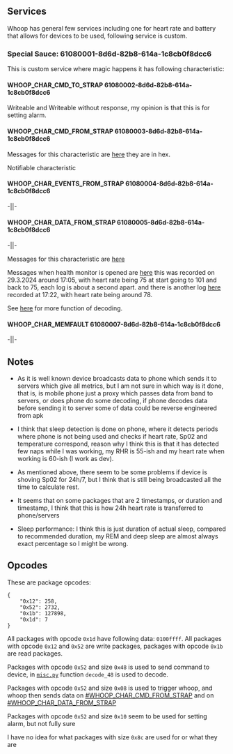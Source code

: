 ## Services

Whoop has general few services including one for heart rate and battery that allows for devices to be used, following service is custom.

### Special Sauce: 61080001-8d6d-82b8-614a-1c8cb0f8dcc6

This is custom service where magic happens it has following characteristic:

#### WHOOP_CHAR_CMD_TO_STRAP 61080002-8d6d-82b8-614a-1c8cb0f8dcc6

Writeable and Writeable without response, my opinion is that this is for setting alarm.

#### WHOOP_CHAR_CMD_FROM_STRAP 61080003-8d6d-82b8-614a-1c8cb0f8dcc6

Messages for this characteristic are [here](./data/61080003-8d6d-82b8-614a-1c8cb0f8dcc6.txt) they are in hex.

Notifiable characteristic

#### WHOOP_CHAR_EVENTS_FROM_STRAP 61080004-8d6d-82b8-614a-1c8cb0f8dcc6

-||-

#### WHOOP_CHAR_DATA_FROM_STRAP 61080005-8d6d-82b8-614a-1c8cb0f8dcc6

-||-

Messages for this characteristic are [here](./data/61080005-8d6d-82b8-614a-1c8cb0f8dcc6.txt)

Messages when health monitor is opened are [here](./data/61080005-8d6d-82b8-614a-1c8cb0f8dcc6-health-monitor-29.3.17.05.txt) this was recorded on 29.3.2024 around 17:05, with heart rate being 75 at start going to 101 and back to 75, each log is about a second apart. and there is another log [here](./data/61080005-8d6d-82b8-614a-1c8cb0f8dcc6-health-monitor-29.3.17.22.txt) recorded at 17:22, with heart rate being around 78.

See [here](./misc.py) for more function of decoding.

#### WHOOP_CHAR_MEMFAULT 61080007-8d6d-82b8-614a-1c8cb0f8dcc6

-||-

## Notes

- As it is well known device broadcasts data to phone which sends it to servers which give all metrics, but I am not sure in which way is it done, that is, is mobile phone just a proxy which passes data from band to servers, or does phone do some decoding, if phone decodes data before sending it to server some of data could be reverse engineered from apk

- I think that sleep detection is done on phone, where it detects periods where phone is not being used and checks if heart rate, Sp02 and temperature correspond, reason why I think this is that it has detected few naps while I was working, my RHR is 55-ish and my heart rate when working is 60-ish (I work as dev).

- As mentioned above, there seem to be some problems if device is shoving Sp02 for 24h/7, but I think that is still being broadcasted all the time to calculate rest.

- It seems that on some packages that are 2 timestamps, or duration and timestamp, I think that this is how 24h heart rate is transferred to phone/servers

- Sleep performance: I think this is just duration of actual sleep, compared to recommended duration, my REM and deep sleep are almost always exact percentage so I might be wrong.

## Opcodes

These are package opcodes:

```
{
    "0x12": 258,
    "0x52": 2732,
    "0x1b": 127898,
    "0x1d": 7
}
```

All packages with opcode `0x1d` have following data: `0100ffff`. All packages with opcode `0x12` and `0x52` are write packages, packages with opcode `0x1b` are read packages.

Packages with opcode `0x52` and size `0x48` is used to send command to device, in [`misc.py`](./misc.py) function `decode_48` is used to decode.

Packages with opcode `0x52` and size `0x08` is used to trigger whoop, and whoop then sends data on [#WHOOP_CHAR_CMD_FROM_STRAP](#whoop_char_cmd_from_strap-61080003-8d6d-82b8-614a-1c8cb0f8dcc6) and on [#WHOOP_CHAR_DATA_FROM_STRAP](#whoop_char_data_from_strap-61080005-8d6d-82b8-614a-1c8cb0f8dcc6)

Packages with opcode `0x52` and size `0x10` seem to be used for setting alarm, but not fully sure

I have no idea for what packages with size `0x8c` are used for or what they are